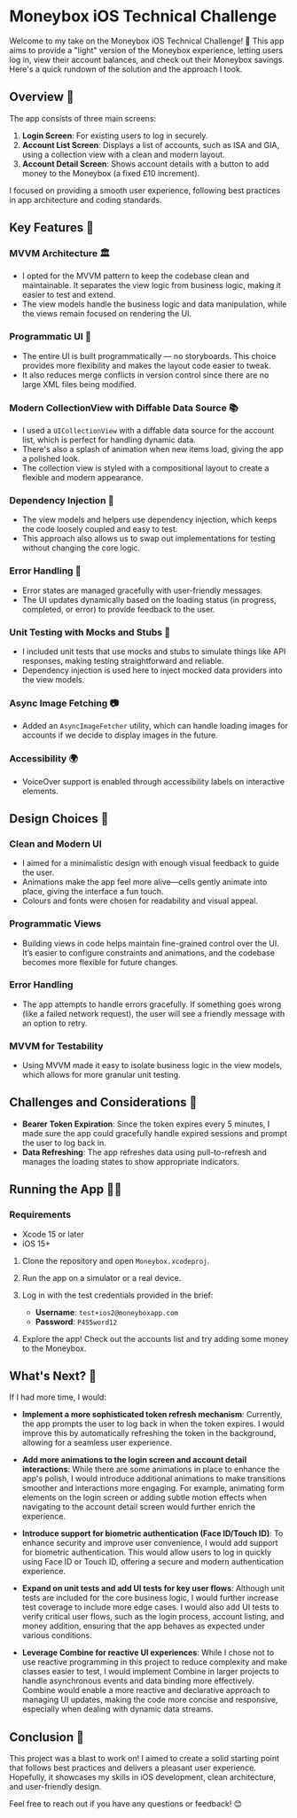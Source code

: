 # Moneybox iOS Technical Challenge

Welcome to my take on the Moneybox iOS Technical Challenge! 🎉 This app aims to provide a "light" version of the Moneybox experience, letting users log in, view their account balances, and check out their Moneybox savings. Here's a quick rundown of the solution and the approach I took.

## Overview 📝

The app consists of three main screens:
1. **Login Screen**: For existing users to log in securely.
2. **Account List Screen**: Displays a list of accounts, such as ISA and GIA, using a collection view with a clean and modern layout.
3. **Account Detail Screen**: Shows account details with a button to add money to the Moneybox (a fixed £10 increment).

I focused on providing a smooth user experience, following best practices in app architecture and coding standards.

## Key Features 🚀

### MVVM Architecture 🏛️
- I opted for the MVVM pattern to keep the codebase clean and maintainable. It separates the view logic from business logic, making it easier to test and extend.
- The view models handle the business logic and data manipulation, while the views remain focused on rendering the UI.

### Programmatic UI 📱
- The entire UI is built programmatically — no storyboards. This choice provides more flexibility and makes the layout code easier to tweak.
- It also reduces merge conflicts in version control since there are no large XML files being modified.

### Modern CollectionView with Diffable Data Source 📚
- I used a `UICollectionView` with a diffable data source for the account list, which is perfect for handling dynamic data.
- There's also a splash of animation when new items load, giving the app a polished look.
- The collection view is styled with a compositional layout to create a flexible and modern appearance.

### Dependency Injection 🔧
- The view models and helpers use dependency injection, which keeps the code loosely coupled and easy to test.
- This approach also allows us to swap out implementations for testing without changing the core logic.

### Error Handling 🛑
- Error states are managed gracefully with user-friendly messages.
- The UI updates dynamically based on the loading status (in progress, completed, or error) to provide feedback to the user.

### Unit Testing with Mocks and Stubs 🧪
- I included unit tests that use mocks and stubs to simulate things like API responses, making testing straightforward and reliable.
- Dependency injection is used here to inject mocked data providers into the view models.

### Async Image Fetching 📷
- Added an `AsyncImageFetcher` utility, which can handle loading images for accounts if we decide to display images in the future.

### Accessibility 🌍
- VoiceOver support is enabled through accessibility labels on interactive elements.

## Design Choices 🎨

### Clean and Modern UI
- I aimed for a minimalistic design with enough visual feedback to guide the user. 
- Animations make the app feel more alive—cells gently animate into place, giving the interface a fun touch.
- Colours and fonts were chosen for readability and visual appeal.

### Programmatic Views
- Building views in code helps maintain fine-grained control over the UI. It’s easier to configure constraints and animations, and the codebase becomes more flexible for future changes.

### Error Handling
- The app attempts to handle errors gracefully. If something goes wrong (like a failed network request), the user will see a friendly message with an option to retry.

### MVVM for Testability
- Using MVVM made it easy to isolate business logic in the view models, which allows for more granular unit testing.

## Challenges and Considerations 🧩

- **Bearer Token Expiration**: Since the token expires every 5 minutes, I made sure the app could gracefully handle expired sessions and prompt the user to log back in.
- **Data Refreshing**: The app refreshes data using pull-to-refresh and manages the loading states to show appropriate indicators.

## Running the App 🏃‍♂️

### Requirements
- Xcode 15 or later
- iOS 15+

1. Clone the repository and open `Moneybox.xcodeproj`.
2. Run the app on a simulator or a real device.
3. Log in with the test credentials provided in the brief:
   - **Username**: `test+ios2@moneyboxapp.com`
   - **Password**: `P455word12`

4. Explore the app! Check out the accounts list and try adding some money to the Moneybox.

## What's Next? 🤔

If I had more time, I would:

- **Implement a more sophisticated token refresh mechanism**: Currently, the app prompts the user to log back in when the token expires. I would improve this by automatically refreshing the token in the background, allowing for a seamless user experience.

- **Add more animations to the login screen and account detail interactions**: While there are some animations in place to enhance the app's polish, I would introduce additional animations to make transitions smoother and interactions more engaging. For example, animating form elements on the login screen or adding subtle motion effects when navigating to the account detail screen would further enrich the experience.

- **Introduce support for biometric authentication (Face ID/Touch ID)**: To enhance security and improve user convenience, I would add support for biometric authentication. This would allow users to log in quickly using Face ID or Touch ID, offering a secure and modern authentication experience.

- **Expand on unit tests and add UI tests for key user flows**: Although unit tests are included for the core business logic, I would further increase test coverage to include more edge cases. I would also add UI tests to verify critical user flows, such as the login process, account listing, and money addition, ensuring that the app behaves as expected under various conditions.

- **Leverage Combine for reactive UI experiences**: While I chose not to use reactive programming in this project to reduce complexity and make classes easier to test, I would implement Combine in larger projects to handle asynchronous events and data binding more effectively. Combine would enable a more reactive and declarative approach to managing UI updates, making the code more concise and responsive, especially when dealing with dynamic data streams.


## Conclusion 🏁

This project was a blast to work on! I aimed to create a solid starting point that follows best practices and delivers a pleasant user experience. Hopefully, it showcases my skills in iOS development, clean architecture, and user-friendly design.

Feel free to reach out if you have any questions or feedback! 😊
